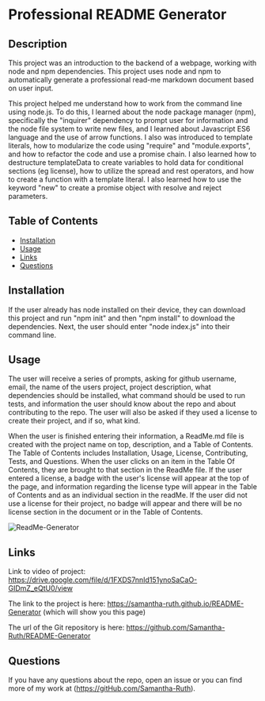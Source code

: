 # Professional README Generator

## Description

This project was an introduction to the backend of a webpage, working with node and npm dependencies.  This project uses node and npm to automatically generate a professional read-me markdown document based on user input.  

This project helped me understand how to work from the command line using node.js.  To do this, I learned about the node package manager (npm), specifically the "inquirer" dependency to prompt user for information and the node file system to write new files, and I learned about Javascript ES6 language and the use of arrow functions.  I also was introduced to template literals, how to modularize the code using "require" and "module.exports", and how to refactor the code and use a promise chain.  I also learned how to destructure templateData to create variables to hold data for conditional sections (eg license), how to utilize the spread and rest operators, and how to create a function with a template literal. I also learned how to use the keyword "new" to create a promise object with resolve and reject parameters. 

## Table of Contents

* [Installation](#installation)
* [Usage](#usage)
* [Links](#links)
* [Questions](#questions)

## Installation

If the user already has node installed on their device, they can download this project and run "npm init" and then "npm install" to download the dependencies.  Next, the user should enter "node index.js" into their command line. 

## Usage

The user will receive a series of prompts, asking for github username, email, the name of the users project, project description, what dependencies should be installed, what command should be used to run tests, and information the user should know about the repo and about contributing to the repo.  The user will also be asked if they used a license to create their project, and if so, what kind.  

When the user is finished entering their information, a ReadMe.md file is created with the project name on top, description, and a Table of Contents.  The Table of Contents includes Installation, Usage, License, Contributing, Tests, and Questions.  When the user clicks on an item in the Table Of Contents, they are brought to that section in the ReadMe file.  If the user entered a license, a badge with the user's license will appear at the top of the page, and information regarding the license type will appear in the Table of Contents and as an individual section in the readMe. If the user did not use a license for their project, no badge will appear and there will be no license section in the document or in the Table of Contents. 

![ReadMe-Generator](https://user-images.githubusercontent.com/64170123/174509020-317d8dd2-ee00-4488-865a-cb5cd6ebbf21.jpg)

## Links

Link to video of project: https://drive.google.com/file/d/1FXDS7nnId151ynoSaCaO-GIDmZ_eQtU0/view

The link to the project is here: https://samantha-ruth.github.io/README-Generator (which will show you this page)

The url of the Git repository is here: https://github.com/Samantha-Ruth/README-Generator

## Questions

If you have any questions about the repo, open an issue or you can find more of my work at (https://gitHub.com/Samantha-Ruth).

